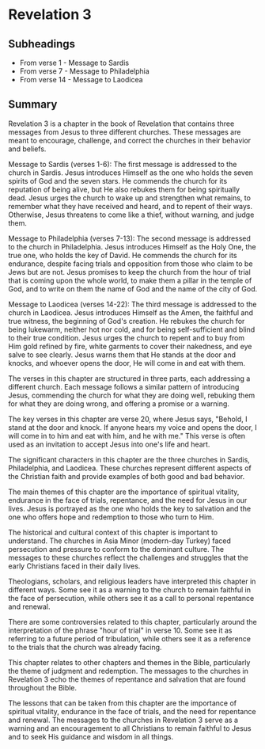 # Revelation 3

## Subheadings

* From verse 1 - Message to Sardis
* From verse 7 - Message to Philadelphia
* From verse 14 - Message to Laodicea

## Summary

Revelation 3 is a chapter in the book of Revelation that contains three messages from Jesus to three different churches. These messages are meant to encourage, challenge, and correct the churches in their behavior and beliefs.

Message to Sardis (verses 1-6):
The first message is addressed to the church in Sardis. Jesus introduces Himself as the one who holds the seven spirits of God and the seven stars. He commends the church for its reputation of being alive, but He also rebukes them for being spiritually dead. Jesus urges the church to wake up and strengthen what remains, to remember what they have received and heard, and to repent of their ways. Otherwise, Jesus threatens to come like a thief, without warning, and judge them.

Message to Philadelphia (verses 7-13):
The second message is addressed to the church in Philadelphia. Jesus introduces Himself as the Holy One, the true one, who holds the key of David. He commends the church for its endurance, despite facing trials and opposition from those who claim to be Jews but are not. Jesus promises to keep the church from the hour of trial that is coming upon the whole world, to make them a pillar in the temple of God, and to write on them the name of God and the name of the city of God.

Message to Laodicea (verses 14-22):
The third message is addressed to the church in Laodicea. Jesus introduces Himself as the Amen, the faithful and true witness, the beginning of God's creation. He rebukes the church for being lukewarm, neither hot nor cold, and for being self-sufficient and blind to their true condition. Jesus urges the church to repent and to buy from Him gold refined by fire, white garments to cover their nakedness, and eye salve to see clearly. Jesus warns them that He stands at the door and knocks, and whoever opens the door, He will come in and eat with them.

The verses in this chapter are structured in three parts, each addressing a different church. Each message follows a similar pattern of introducing Jesus, commending the church for what they are doing well, rebuking them for what they are doing wrong, and offering a promise or a warning.

The key verses in this chapter are verse 20, where Jesus says, "Behold, I stand at the door and knock. If anyone hears my voice and opens the door, I will come in to him and eat with him, and he with me." This verse is often used as an invitation to accept Jesus into one's life and heart.

The significant characters in this chapter are the three churches in Sardis, Philadelphia, and Laodicea. These churches represent different aspects of the Christian faith and provide examples of both good and bad behavior.

The main themes of this chapter are the importance of spiritual vitality, endurance in the face of trials, repentance, and the need for Jesus in our lives. Jesus is portrayed as the one who holds the key to salvation and the one who offers hope and redemption to those who turn to Him.

The historical and cultural context of this chapter is important to understand. The churches in Asia Minor (modern-day Turkey) faced persecution and pressure to conform to the dominant culture. The messages to these churches reflect the challenges and struggles that the early Christians faced in their daily lives.

Theologians, scholars, and religious leaders have interpreted this chapter in different ways. Some see it as a warning to the church to remain faithful in the face of persecution, while others see it as a call to personal repentance and renewal.

There are some controversies related to this chapter, particularly around the interpretation of the phrase "hour of trial" in verse 10. Some see it as referring to a future period of tribulation, while others see it as a reference to the trials that the church was already facing.

This chapter relates to other chapters and themes in the Bible, particularly the theme of judgment and redemption. The messages to the churches in Revelation 3 echo the themes of repentance and salvation that are found throughout the Bible.

The lessons that can be taken from this chapter are the importance of spiritual vitality, endurance in the face of trials, and the need for repentance and renewal. The messages to the churches in Revelation 3 serve as a warning and an encouragement to all Christians to remain faithful to Jesus and to seek His guidance and wisdom in all things.